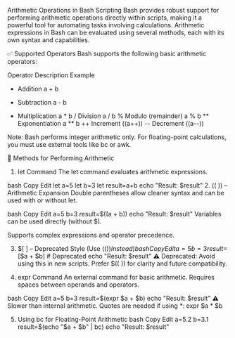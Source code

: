 Arithmetic Operations in Bash Scripting
Bash provides robust support for performing arithmetic operations directly within scripts, making it a powerful tool for automating tasks involving calculations. Arithmetic expressions in Bash can be evaluated using several methods, each with its own syntax and capabilities.

✅ Supported Operators
Bash supports the following basic arithmetic operators:

Operator	Description	Example
+	Addition	a + b
-	Subtraction	a - b
*	Multiplication	a * b
/	Division	a / b
%	Modulo (remainder)	a % b
**	Exponentiation	a ** b
++	Increment	((a++))
--	Decrement	((a--))

Note: Bash performs integer arithmetic only. For floating-point calculations, you must use external tools like bc or awk.

🔧 Methods for Performing Arithmetic
1. let Command
The let command evaluates arithmetic expressions.

bash
Copy
Edit
let a=5
let b=3
let result=a+b
echo "Result: $result"
2. (( )) – Arithmetic Expansion
Double parentheses allow cleaner syntax and can be used with or without let.

bash
Copy
Edit
a=5
b=3
result=$((a + b))
echo "Result: $result"
Variables can be used directly (without $).

Supports complex expressions and operator precedence.

3. $[ ] – Deprecated Style (Use $(( )) Instead)
bash
Copy
Edit
a=5
b=3
result=$[$a + $b]   # Deprecated
echo "Result: $result"
⚠️ Deprecated: Avoid using this in new scripts. Prefer $(( )) for clarity and future compatibility.

4. expr Command
An external command for basic arithmetic. Requires spaces between operands and operators.

bash
Copy
Edit
a=5
b=3
result=$(expr $a + $b)
echo "Result: $result"
⚠️ Slower than internal arithmetic. Quotes are needed if using *:
expr $a \* $b

5. Using bc for Floating-Point Arithmetic
bash
Copy
Edit
a=5.2
b=3.1
result=$(echo "$a + $b" | bc)
echo "Result: $result"